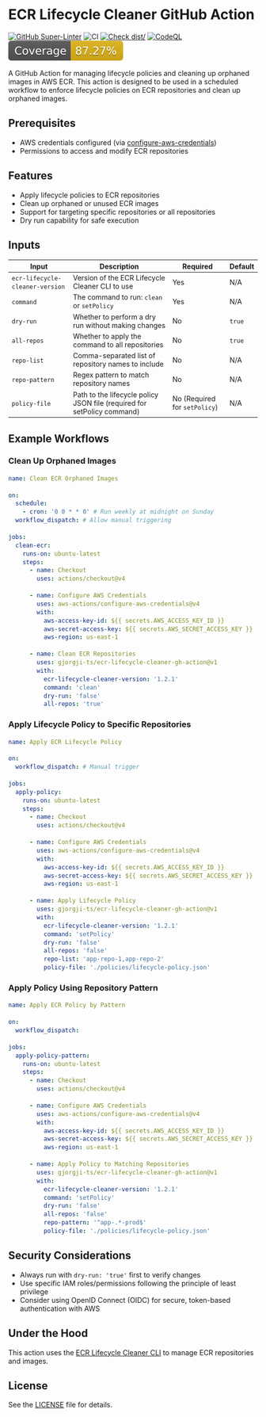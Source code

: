 # ECR Lifecycle Cleaner GitHub Action

[![GitHub Super-Linter](https://github.com/gjorgji-ts/ecr-lifecycle-cleaner-gh-action/actions/workflows/linter.yml/badge.svg)](https://github.com/super-linter/super-linter)
![CI](https://github.com/gjorgji-ts/ecr-lifecycle-cleaner-gh-action/actions/workflows/ci.yml/badge.svg)
[![Check dist/](https://github.com/gjorgji-ts/ecr-lifecycle-cleaner-gh-action/actions/workflows/check-dist.yml/badge.svg)](https://github.com/gjorgji-ts/ecr-lifecycle-cleaner-gh-action/actions/workflows/check-dist.yml)
[![CodeQL](https://github.com/gjorgji-ts/ecr-lifecycle-cleaner-gh-action/actions/workflows/codeql-analysis.yml/badge.svg)](https://github.com/gjorgji-ts/ecr-lifecycle-cleaner-gh-action/actions/workflows/codeql-analysis.yml)
[![Coverage](./badges/coverage.svg)](./badges/coverage.svg)

A GitHub Action for managing lifecycle policies and cleaning up orphaned images
in AWS ECR. This action is designed to be used in a scheduled workflow to
enforce lifecycle policies on ECR repositories and clean up orphaned images.

## Prerequisites

- AWS credentials configured (via
  [configure-aws-credentials](https://github.com/aws-actions/configure-aws-credentials))
- Permissions to access and modify ECR repositories

## Features

- Apply lifecycle policies to ECR repositories
- Clean up orphaned or unused ECR images
- Support for targeting specific repositories or all repositories
- Dry run capability for safe execution

## Inputs

| Input                           | Description                                                             | Required                      | Default |
| ------------------------------- | ----------------------------------------------------------------------- | ----------------------------- | ------- |
| `ecr-lifecycle-cleaner-version` | Version of the ECR Lifecycle Cleaner CLI to use                         | Yes                           | N/A     |
| `command`                       | The command to run: `clean` or `setPolicy`                              | Yes                           | N/A     |
| `dry-run`                       | Whether to perform a dry run without making changes                     | No                            | `true`  |
| `all-repos`                     | Whether to apply the command to all repositories                        | No                            | `true`  |
| `repo-list`                     | Comma-separated list of repository names to include                     | No                            | N/A     |
| `repo-pattern`                  | Regex pattern to match repository names                                 | No                            | N/A     |
| `policy-file`                   | Path to the lifecycle policy JSON file (required for setPolicy command) | No (Required for `setPolicy`) | N/A     |

## Example Workflows

### Clean Up Orphaned Images

```yaml
name: Clean ECR Orphaned Images

on:
  schedule:
    - cron: '0 0 * * 0' # Run weekly at midnight on Sunday
  workflow_dispatch: # Allow manual triggering

jobs:
  clean-ecr:
    runs-on: ubuntu-latest
    steps:
      - name: Checkout
        uses: actions/checkout@v4

      - name: Configure AWS Credentials
        uses: aws-actions/configure-aws-credentials@v4
        with:
          aws-access-key-id: ${{ secrets.AWS_ACCESS_KEY_ID }}
          aws-secret-access-key: ${{ secrets.AWS_SECRET_ACCESS_KEY }}
          aws-region: us-east-1

      - name: Clean ECR Repositories
        uses: gjorgji-ts/ecr-lifecycle-cleaner-gh-action@v1
        with:
          ecr-lifecycle-cleaner-version: '1.2.1'
          command: 'clean'
          dry-run: 'false'
          all-repos: 'true'
```

### Apply Lifecycle Policy to Specific Repositories

```yaml
name: Apply ECR Lifecycle Policy

on:
  workflow_dispatch: # Manual trigger

jobs:
  apply-policy:
    runs-on: ubuntu-latest
    steps:
      - name: Checkout
        uses: actions/checkout@v4

      - name: Configure AWS Credentials
        uses: aws-actions/configure-aws-credentials@v4
        with:
          aws-access-key-id: ${{ secrets.AWS_ACCESS_KEY_ID }}
          aws-secret-access-key: ${{ secrets.AWS_SECRET_ACCESS_KEY }}
          aws-region: us-east-1

      - name: Apply Lifecycle Policy
        uses: gjorgji-ts/ecr-lifecycle-cleaner-gh-action@v1
        with:
          ecr-lifecycle-cleaner-version: '1.2.1'
          command: 'setPolicy'
          dry-run: 'false'
          all-repos: 'false'
          repo-list: 'app-repo-1,app-repo-2'
          policy-file: './policies/lifecycle-policy.json'
```

### Apply Policy Using Repository Pattern

```yaml
name: Apply ECR Policy by Pattern

on:
  workflow_dispatch:

jobs:
  apply-policy-pattern:
    runs-on: ubuntu-latest
    steps:
      - name: Checkout
        uses: actions/checkout@v4

      - name: Configure AWS Credentials
        uses: aws-actions/configure-aws-credentials@v4
        with:
          aws-access-key-id: ${{ secrets.AWS_ACCESS_KEY_ID }}
          aws-secret-access-key: ${{ secrets.AWS_SECRET_ACCESS_KEY }}
          aws-region: us-east-1

      - name: Apply Policy to Matching Repositories
        uses: gjorgji-ts/ecr-lifecycle-cleaner-gh-action@v1
        with:
          ecr-lifecycle-cleaner-version: '1.2.1'
          command: 'setPolicy'
          dry-run: 'false'
          all-repos: 'false'
          repo-pattern: '^app-.*-prod$'
          policy-file: './policies/lifecycle-policy.json'
```

## Security Considerations

- Always run with `dry-run: 'true'` first to verify changes
- Use specific IAM roles/permissions following the principle of least privilege
- Consider using OpenID Connect (OIDC) for secure, token-based authentication
  with AWS

## Under the Hood

This action uses the
[ECR Lifecycle Cleaner CLI](https://github.com/gjorgji-ts/ecr-lifecycle-cleaner)
to manage ECR repositories and images.

## License

See the [LICENSE](LICENSE) file for details.
